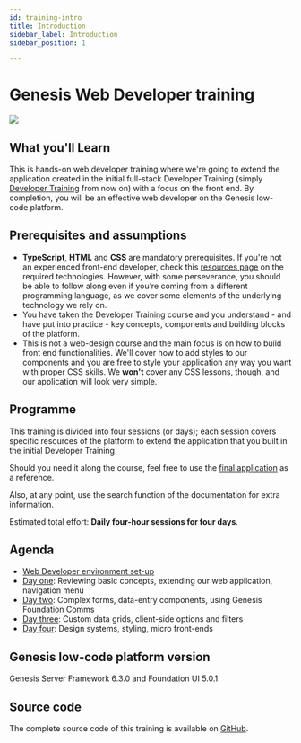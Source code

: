 ```yaml
---
id: training-intro
title: Introduction
sidebar_label: Introduction
sidebar_position: 1

---
```

# Genesis Web Developer training
![](/img/dev-training-book-cover.png)

## What you'll Learn​

This is hands-on web developer training where we're going to extend the application created in the initial full-stack Developer Training (simply [Developer Training](../../../getting-started/developer-training/training-intro/) from now on) with a focus on the front end. By completion, you will be an effective web developer on the Genesis low-code platform.

## Prerequisites and assumptions

- **TypeScript**, **HTML** and **CSS** are mandatory prerequisites.​ If you're not an experienced front-end developer, check this [resources page](../../../web/basics/prerequisites/#additional-resources) on the required technologies. However, with some perseverance, you should be able to follow along even if you’re coming from a different programming language, as we cover some elements of the underlying technology we rely on.
- You have taken the Developer Training course and you understand - and have put into practice - key concepts, components and building blocks of the platform.
- This is not a web-design course and the main focus is on how to build front end functionalities. We'll cover how to add styles to our components and you are free to style your application any way you want with proper CSS skills. We **won't** cover any CSS lessons, though, and our application will look very simple.

## Programme

This training is divided into four sessions (or days); each session covers specific resources of the platform to extend the application that you built in the initial Developer Training.

Should you need it along the course, feel free to use the [final application](#source-code) as a reference.

Also, at any point, use the search function of the documentation for extra information.

Estimated total effort: <b>Daily four-hour sessions for four days</b>.

## Agenda

- [Web Developer environment set-up](../../../getting-started/web-training/web-training-environment-setup/)
- [Day one](../../../getting-started/web-training/web-training-day1/): Reviewing basic concepts, extending our web application, navigation menu
- [Day two](../../../getting-started/web-training/web-training-day2/): Complex forms, data-entry components, using Genesis Foundation Comms
- [Day three](../../../getting-started/web-training/web-training-day3/): Custom data grids, client-side options and filters
- [Day four](../../../getting-started/web-training/web-training-day4/): Design systems, styling, micro front-ends <!--, Angular integration -->

## Genesis low-code platform version
Genesis Server Framework 6.3.0 and Foundation UI 5.0.1.

## Source code
The complete source code of this training is available on [GitHub](https://github.com/genesiscommunitysuccess/webtraining-alpha).
